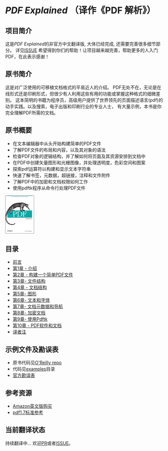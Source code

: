 # *PDF Explained* （译作《PDF 解析》）

## 项目简介
这是*PDF Explained*的非官方中文翻译版, 大体已经完成, 还需要完善很多细节部分。
详见[ISSUE](https://github.com/zxyle/PDF_Explained/issues) 希望得到你们的帮助！让项目越来越完善，帮助更多的人入门PDF，在此表示感谢！


## 原书简介
这是对广泛使用的可移植文档格式的平易近人的介绍。
PDF无处不在，无论是在线形式还是印刷形式，但很少有人利用这些有用的功能或掌握这种格式的细微差别。
这本简明的书籍为程序员，高级用户提供了世界领先的页面描述语言(pdf)的动手实践。以及搜索，电子出版和印刷行业的专业人士，
有大量示例，本书是你完全理解PDF所需的文档。

## 原书概要
- 在文本编辑器中从头开始构建简单的PDF文件
- 了解PDF文件的布局和内容，以及其对象的语法
- 检查PDF对象的逻辑结构，并了解如何将页面及其资源安排到文档中
- 在PDF中创建矢量图形和光栅图像，并处理透明度，色彩空间和图案
- 探索pdf运算符以构建和显示文本字符串
- 快速了解书签，元数据，超链接，注释和文件附件
- 了解PDF中的加密和文档权限如何工作
- 使用pdftk程序从命令行处理PDF文件

![](./images/logo.png)


## 目录
* [前言](./preface.md)
* [第1章 - 介绍](./chapter1.md)
* [第2章 - 构建一个简单PDF文件](./chapter2.md)
* [第3章- 文件结构](./chapter3.md) 
* [第4章 - 文档结构](./chapter4.md)
* [第5章- 图形](./chapter5.md) 
* [第6章- 文本和字体](./chapter6.md) 
* [第7章- 文档元数据和导航](./chapter7.md) 
* [第8章- 加密文档](./chapter8.md) 
* [第9章- 使用Pdftk](./chapter9.md) 
* [第10章 - PDF软件和文档](./chapter10.md)
* [译者注](./Note.md)

## 示例文件及勘误表
* 原书代码见[O'Reilly repo](https://resources.oreilly.com/examples/0636920021483/)
* 代码见[examples](./examples)目录
* [官方勘误表](https://www.oreilly.com/catalog/errata.csp?isbn=9781449310028)



## 参考资源
* [Amazon英文版购买](https://www.amazon.com/PDF-Explained-Standard-Document-Exchange/dp/1449310028)
* [pdf1.7标准参考](./resources/pdf_reference_1.7.pdf)

## 当前翻译状态
持续翻译中... 欢迎[PR](https://github.com/zxyle/PDF_Explained/pulls)或者[ISSUE](https://github.com/zxyle/PDF_Explained/issues)。
